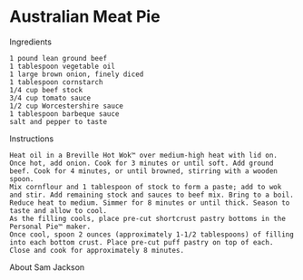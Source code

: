 # Australian Meat Pie



Ingredients

    1 pound lean ground beef
    1 tablespoon vegetable oil
    1 large brown onion, finely diced
    1 tablespoon cornstarch
    1/4 cup beef stock
    3/4 cup tomato sauce
    1/2 cup Worcestershire sauce
    1 tablespoon barbeque sauce
    salt and pepper to taste

Instructions

    Heat oil in a Breville Hot Wok™ over medium-high heat with lid on. Once hot, add onion. Cook for 3 minutes or until soft. Add ground beef. Cook for 4 minutes, or until browned, stirring with a wooden spoon.
    Mix cornflour and 1 tablespoon of stock to form a paste; add to wok and stir. Add remaining stock and sauces to beef mix. Bring to a boil. Reduce heat to medium. Simmer for 8 minutes or until thick. Season to taste and allow to cool.
    As the filling cools, place pre-cut shortcrust pastry bottoms in the Personal Pie™ maker.
    Once cool, spoon 2 ounces (approximately 1-1/2 tablespoons) of filling into each bottom crust. Place pre-cut puff pastry on top of each.
    Close and cook for approximately 8 minutes.

About Sam Jackson
